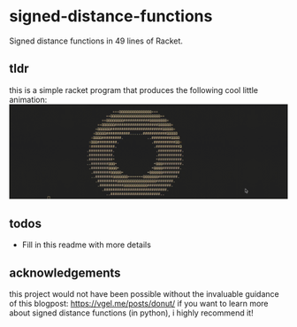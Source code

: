 # signed-distance-functions
Signed distance functions in 49 lines of Racket.

## tldr 
this is a simple racket program that produces the following cool little animation: 
![spinning-donut](https://github.com/hilalmufti/signed-distance-functions/blob/main/donut.gif)

## todos
- Fill in this readme with more details

## acknowledgements
this project would not have been possible without the invaluable guidance of this blogpost: https://vgel.me/posts/donut/
if you want to learn more about signed distance functions (in python), i highly recommend it! 
